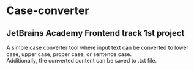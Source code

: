 # Case-converter
## JetBrains Academy Frontend track 1st project
A simple case converter tool where input text can be converted to lower case, upper case, proper case, or sentence case.\
Additionally, the converted content can be saved to .txt file.
